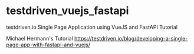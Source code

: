 # testdriven_vuejs_fastapi
testdriven.io Single Page Application using VueJS and FastAPI Tutorial

Michael Hermann's Tutorial https://testdriven.io/blog/developing-a-single-page-app-with-fastapi-and-vuejs/
